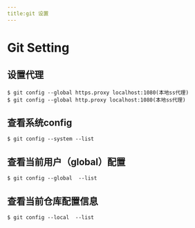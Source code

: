 ```yaml
---
title:git 设置
---
```


# Git Setting

## 设置代理

~~~ shell
$ git config --global https.proxy localhost:1080(本地ss代理)
$ git config --global http.proxy localhost:1080(本地ss代理)
~~~

## 查看系统config
~~~ shell
$ git config --system --list
~~~


## 查看当前用户（global）配置
~~~ shell
$ git config --global  --list
~~~

## 查看当前仓库配置信息
~~~ shell
$ git config --local  --list
~~~